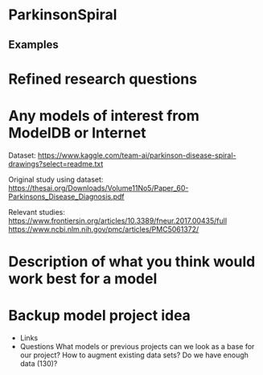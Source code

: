 # ParkinsonSpiral

## Examples

# Refined research questions

# Any models of interest from ModelDB or Internet
Dataset: https://www.kaggle.com/team-ai/parkinson-disease-spiral-drawings?select=readme.txt

Original study using dataset: https://thesai.org/Downloads/Volume11No5/Paper_60-Parkinsons_Disease_Diagnosis.pdf

Relevant studies:
https://www.frontiersin.org/articles/10.3389/fneur.2017.00435/full
https://www.ncbi.nlm.nih.gov/pmc/articles/PMC5061372/

# Description of what you think would work best for a model

# Backup model project idea
- Links
- Questions
What models or previous projects can we look as a base for our project? 
How to augment existing data sets? 
Do we have enough data (130)? 
